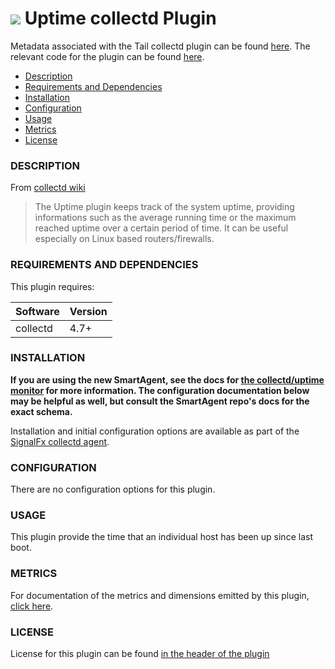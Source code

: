 # ![](https://github.com/signalfx/integrations/blob/master/collectd/img/integrations_collectd.png) Uptime collectd Plugin

Metadata associated with the Tail collectd plugin can be found [here](https://github.com/signalfx/integrations/tree/release/collectd-uptime). The relevant code for the plugin can be found [here](https://github.com/signalfx/collectd/blob/master/src/uptime.c).

- [Description](#description)
- [Requirements and Dependencies](#requirements-and-dependencies)
- [Installation](#installation)
- [Configuration](#configuration)
- [Usage](#usage)
- [Metrics](#metrics)
- [License](#license)

### DESCRIPTION

From [collectd wiki](https://collectd.org/wiki/index.php/Plugin:Uptime)

> The Uptime plugin keeps track of the system uptime, providing informations such as the average running time or the maximum reached uptime over a certain period of time. It can be useful especially on Linux based routers/firewalls.

### REQUIREMENTS AND DEPENDENCIES

This plugin requires:

| Software          | Version        |
|-------------------|----------------|
|  collectd    |  4.7+  |

### INSTALLATION

**If you are using the new SmartAgent, see the docs for [the collectd/uptime
monitor](https://github.com/signalfx/signalfx-agent/tree/master/docs/monitors/collectd-uptime.md)
for more information.  The configuration documentation below may be helpful as
well, but consult the SmartAgent repo's docs for the exact schema.**


Installation and initial configuration options are available as part of the [SignalFx collectd agent](https://github.com/signalfx/integrations/tree/master/collectd).


### CONFIGURATION

There are no configuration options for this plugin.

### USAGE

This plugin provide the time that an individual host has been up since last boot.

### METRICS

For documentation of the metrics and dimensions emitted by this plugin, [click here](./docs).

### LICENSE

License for this plugin can be found [in the header of the plugin](https://github.com/signalfx/collectd/blob/master/src/uptime.c)
